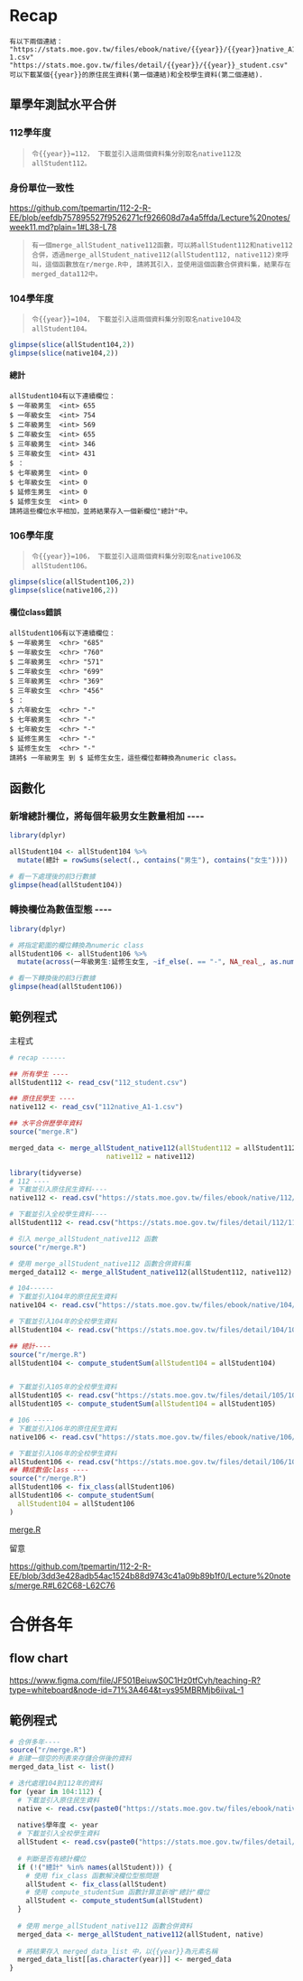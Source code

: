 # Recap

```
有以下兩個連結：
"https://stats.moe.gov.tw/files/ebook/native/{{year}}/{{year}}native_A1-1.csv"
"https://stats.moe.gov.tw/files/detail/{{year}}/{{year}}_student.csv"
可以下載某個{{year}}的原住民生資料(第一個連結)和全校學生資料(第二個連結). 
```

## 單學年測試水平合併

### 112學年度

> ```令{{year}}=112， 下載並引入這兩個資料集分別取名native112及allStudent112。```

### 身份單位一致性

https://github.com/tpemartin/112-2-R-EE/blob/eefdb757895527f9526271cf926608d7a4a5ffda/Lecture%20notes/week11.md?plain=1#L38-L78


> ```有一個merge_allStudent_native112函數，可以將allStudent112和native112合併，透過merge_allStudent_native112(allStudent112, native112)來呼叫，這個函數放在r/merge.R中, 請將其引入，並使用這個函數合併資料集，結果存在merged_data112中。```


### 104學年度

> ```令{{year}}=104， 下載並引入這兩個資料集分別取名native104及allStudent104。```

```r
glimpse(slice(allStudent104,2))
glimpse(slice(native104,2))
```

#### 總計

```
allStudent104有以下連續欄位：
$ 一年級男生  <int> 655
$ 一年級女生  <int> 754
$ 二年級男生  <int> 569
$ 二年級女生  <int> 655
$ 三年級男生  <int> 346
$ 三年級女生  <int> 431
$ ：
$ 七年級男生  <int> 0
$ 七年級女生  <int> 0
$ 延修生男生  <int> 0
$ 延修生女生  <int> 0
請將這些欄位水平相加，並將結果存入一個新欄位"總計"中。
```


### 106學年度

> ```令{{year}}=106， 下載並引入這兩個資料集分別取名native106及allStudent106。```

```r
glimpse(slice(allStudent106,2))
glimpse(slice(native106,2))
```

#### 欄位class錯誤


```
allStudent106有以下連續欄位：
$ 一年級男生  <chr> "685"
$ 一年級女生  <chr> "760"
$ 二年級男生  <chr> "571"
$ 二年級女生  <chr> "699"
$ 三年級男生  <chr> "369"
$ 三年級女生  <chr> "456"
$ ：
$ 六年級女生  <chr> "-"
$ 七年級男生  <chr> "-"
$ 七年級女生  <chr> "-"
$ 延修生男生  <chr> "-"
$ 延修生女生  <chr> "-"
請將$ 一年級男生 到 $ 延修生女生，這些欄位都轉換為numeric class。
```


## 函數化

### 新增總計欄位，將每個年級男女生數量相加 ----

```r
library(dplyr)

allStudent104 <- allStudent104 %>%
  mutate(總計 = rowSums(select(., contains("男生"), contains("女生"))))

# 看一下處理後的前3行數據
glimpse(head(allStudent104))
```


### 轉換欄位為數值型態 ----

```r
library(dplyr)

# 將指定範圍的欄位轉換為numeric class
allStudent106 <- allStudent106 %>%
  mutate(across(一年級男生:延修生女生, ~if_else(. == "-", NA_real_, as.numeric(.))))

# 看一下轉換後的前3行數據
glimpse(head(allStudent106))
```

## 範例程式

主程式
```r
# recap ------

## 所有學生 ----
allStudent112 <- read_csv("112_student.csv")

## 原住民學生 ----
native112 <- read_csv("112native_A1-1.csv")

## 水平合併歷學年資料
source("merge.R")

merged_data <- merge_allStudent_native112(allStudent112 = allStudent112,
                        native112 = native112)

library(tidyverse)
# 112 ----
# 下載並引入原住民生資料----
native112 <- read.csv("https://stats.moe.gov.tw/files/ebook/native/112/112native_A1-1.csv")

# 下載並引入全校學生資料----
allStudent112 <- read.csv("https://stats.moe.gov.tw/files/detail/112/112_student.csv")

# 引入 merge_allStudent_native112 函數
source("r/merge.R")

# 使用 merge_allStudent_native112 函數合併資料集
merged_data112 <- merge_allStudent_native112(allStudent112, native112)

# 104------
# 下載並引入104年的原住民生資料
native104 <- read.csv("https://stats.moe.gov.tw/files/ebook/native/104/104native_A1-1.csv")

# 下載並引入104年的全校學生資料
allStudent104 <- read.csv("https://stats.moe.gov.tw/files/detail/104/104_student.csv")

## 總計----
source("r/merge.R")
allStudent104 <- compute_studentSum(allStudent104 = allStudent104)


# 下載並引入105年的全校學生資料
allStudent105 <- read.csv("https://stats.moe.gov.tw/files/detail/105/105_student.csv")
allStudent105 <- compute_studentSum(allStudent104 = allStudent105)

# 106 -----
# 下載並引入106年的原住民生資料
native106 <- read.csv("https://stats.moe.gov.tw/files/ebook/native/106/106native_A1-1.csv")

# 下載並引入106年的全校學生資料
allStudent106 <- read.csv("https://stats.moe.gov.tw/files/detail/106/106_student.csv")
## 轉成數值class ----
source("r/merge.R")
allStudent106 <- fix_class(allStudent106)
allStudent106 <- compute_studentSum(
  allStudent104 = allStudent106
)
```

[merge.R](https://github.com/tpemartin/112-2-R-EE/blob/main/Lecture%20notes/merge.R)

留意

https://github.com/tpemartin/112-2-R-EE/blob/3dd3e428adb54ac1524b88d9743c41a09b89b1f0/Lecture%20notes/merge.R#L62C68-L62C76

# 合併各年

## flow chart

https://www.figma.com/file/JF501BeiuwS0C1Hz0tfCyh/teaching-R?type=whiteboard&node-id=71%3A464&t=ys95MBRMjb6iivaL-1

## 範例程式

```r
# 合併多年----
source("r/merge.R")
# 創建一個空的列表來存儲合併後的資料
merged_data_list <- list()

# 迭代處理104到112年的資料
for (year in 104:112) {
  # 下載並引入原住民生資料
  native <- read.csv(paste0("https://stats.moe.gov.tw/files/ebook/native/", year, "/", year, "native_A1-1.csv"))
  
  native$學年度 <- year
  # 下載並引入全校學生資料
  allStudent <- read.csv(paste0("https://stats.moe.gov.tw/files/detail/", year, "/", year, "_student.csv"))
  
  # 判斷是否有總計欄位
  if (!("總計" %in% names(allStudent))) {
    # 使用 fix_class 函數解決欄位型態問題
    allStudent <- fix_class(allStudent)
    # 使用 compute_studentSum 函數計算並新增"總計"欄位
    allStudent <- compute_studentSum(allStudent)
  }
  
  # 使用 merge_allStudent_native112 函數合併資料
  merged_data <- merge_allStudent_native112(allStudent, native)
  
  # 將結果存入 merged_data_list 中，以{{year}}為元素名稱
  merged_data_list[[as.character(year)]] <- merged_data
}

```
